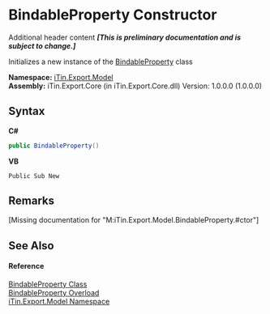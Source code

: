 # BindableProperty Constructor 
Additional header content _**\[This is preliminary documentation and is subject to change.\]**_

Initializes a new instance of the <a href="9526c5ca-021b-7802-0b78-ae3b3c3e2fec">BindableProperty</a> class

**Namespace:**&nbsp;<a href="ef57ffcc-e95e-b212-5a46-9aa6f5a3511f">iTin.Export.Model</a><br />**Assembly:**&nbsp;iTin.Export.Core (in iTin.Export.Core.dll) Version: 1.0.0.0 (1.0.0.0)

## Syntax

**C#**<br />
``` C#
public BindableProperty()
```

**VB**<br />
``` VB
Public Sub New
```


## Remarks
\[Missing <remarks> documentation for "M:iTin.Export.Model.BindableProperty.#ctor"\]

## See Also


#### Reference
<a href="9526c5ca-021b-7802-0b78-ae3b3c3e2fec">BindableProperty Class</a><br /><a href="1d10d098-405b-c588-e0d0-4cd0bccc8835">BindableProperty Overload</a><br /><a href="ef57ffcc-e95e-b212-5a46-9aa6f5a3511f">iTin.Export.Model Namespace</a><br />